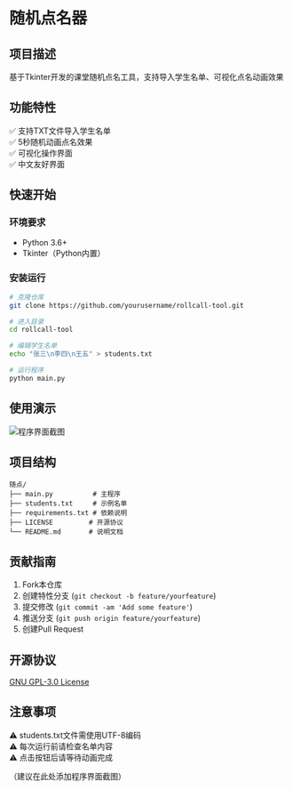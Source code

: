 # 随机点名器

## 项目描述
基于Tkinter开发的课堂随机点名工具，支持导入学生名单、可视化点名动画效果

## 功能特性
✅ 支持TXT文件导入学生名单  
✅ 5秒随机动画点名效果  
✅ 可视化操作界面  
✅ 中文友好界面

## 快速开始
### 环境要求
- Python 3.6+  
- Tkinter（Python内置）

### 安装运行
```bash
# 克隆仓库
git clone https://github.com/yourusername/rollcall-tool.git

# 进入目录
cd rollcall-tool

# 编辑学生名单
echo "张三\n李四\n王五" > students.txt

# 运行程序
python main.py
```

## 使用演示
![程序界面截图](screenshot.png)

## 项目结构
```
随点/
├── main.py          # 主程序
├── students.txt     # 示例名单
├── requirements.txt # 依赖说明
├── LICENSE         # 开源协议
└── README.md       # 说明文档
```

## 贡献指南
1. Fork本仓库
2. 创建特性分支 (`git checkout -b feature/yourfeature`)
3. 提交修改 (`git commit -am 'Add some feature'`)
4. 推送分支 (`git push origin feature/yourfeature`)
5. 创建Pull Request

## 开源协议
[GNU GPL-3.0 License](LICENSE)

## 注意事项
⚠️ students.txt文件需使用UTF-8编码  
⚠️ 每次运行前请检查名单内容  
⚠️ 点击按钮后请等待动画完成

（建议在此处添加程序界面截图）